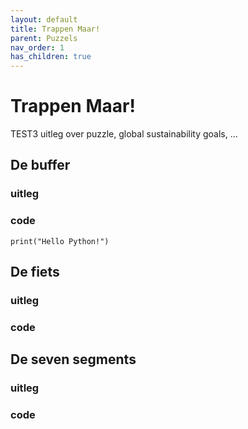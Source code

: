 ```yaml
---
layout: default
title: Trappen Maar!
parent: Puzzels
nav_order: 1
has_children: true
---
```


# Trappen Maar! 

TEST3 uitleg over puzzle, global sustainability goals, ...

## De buffer
### uitleg

### code
```{python}
print("Hello Python!")
```
## De fiets
### uitleg

### code



## De seven segments
### uitleg

### code
